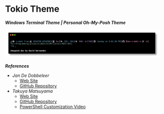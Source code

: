 # Tokio Theme

***Windows Terminal Theme | Personal Oh-My-Posh Theme***

![Tokyo-Theme.png](https://github.com/x-daht/PB-Tokyo-Theme/blob/main/Theme/Tokyo-Theme.png "Tokio Theme - x-daht")

***References***

- *Jan De Dobbeleer*
  - [Web Site](https://ohmyposh.dev/)
  - [GitHub Repository](https://github.com/JanDeDobbeleer/oh-my-posh)
- *Takuya Matsuyama*
  - [Web Site](https://www.craftz.dog/)
  - [GitHub Repository](https://github.com/craftzdog)
  - [PowerShell Customization Video](https://www.youtube.com/watch?v=5-aK2_WwrmM&ab_channel=devaslife)


